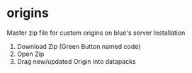 # origins
Master zip file for custom origins on blue's server
Installation
1. Download Zip (Green Button named code)
2. Open Zip
3. Drag new/updated Origin into datapacks
